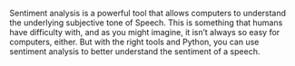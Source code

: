 Sentiment analysis is a powerful tool that allows computers to understand the
underlying subjective tone of Speech. This is something that humans have
difficulty with, and as you might imagine, it isn’t always so easy for computers,
either. But with the right tools and Python, you can use sentiment analysis to
better understand the sentiment of a speech.
